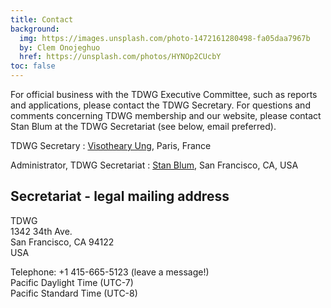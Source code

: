 ```yaml
---
title: Contact
background:
  img: https://images.unsplash.com/photo-1472161280498-fa05daa7967b
  by: Clem Onojeghuo
  href: https://unsplash.com/photos/HYNOp2CUcbY
toc: false
---
```


For official business with the TDWG Executive Committee, such as reports and applications, please contact the TDWG Secretary. For questions and comments concerning TDWG membership and our website, please contact Stan Blum at the TDWG Secretariat (see below, email preferred).

TDWG Secretary
: [Visotheary Ung](mailto:secretary@tdwg.org), Paris, France

Administrator, TDWG Secretariat
: [Stan Blum](mailto:secretariat@tdwg.org), San Francisco, CA, USA

## Secretariat - legal mailing address

TDWG  
1342 34th Ave.  
San Francisco, CA 94122  
USA

Telephone: +1 415-665-5123 (leave a message!)  
Pacific Daylight Time (UTC-7)  
Pacific Standard Time (UTC-8)
